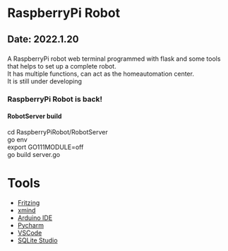 # RaspberryPi Robot #
## Date: 2022.1.20<br> ##
### 
A RaspberryPi robot web terminal programmed with flask and some tools that helps to set up a complete robot.<br>
It has multiple functions, can act as the homeautomation center.<br>
It is still under developing<br>

### RaspberryPi Robot is back! ###

#### RobotServer build ####
cd RaspberryPiRobot/RobotServer  
go env  
export GO111MODULE=off  
go build server.go  

# Tools #
* [Fritzing](http://fritzing.org)
* [xmind](http://www.xmind.net/)
* [Arduino IDE](http://arduino.cc/en/Main/Software)
* [Pycharm]()
* [VSCode]()
* [SQLite Studio]()